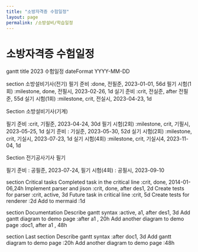 ```yaml
---
title: "소방자격증 수험일정"
layout: page
permalink: /소방설비/학습일정
---
```

  
# 소방자격증 수험일정  
  
<div class="mermaid"> 
gantt
  title 2023 수험일정  
  dateFormat  YYYY-MM-DD

  section 소방설비기사(전기)
  필기 준비       :done,             전필준, 2023-01-01, 56d
  필기 시험(1회)  :milestone, done,  전필시, 2023-02-26, 1d
  실기 준비       :crit,             전실준, after 전필준, 55d
  실기 시험(1회)  :milestone, crit,  전실시, 2023-04-23, 1d

  Section 소방설비기사(기계)
  
  필기 준비       :crit,             기필준, 2023-04-24, 30d
  필기 시험(2회)  :milestone, crit,  기필시, 2023-05-25, 1d
  실기 준비       :                  기실준, 2023-05-30, 52d
  실기 시험(2회)  :milestone, crit,  기실시, 2023-07-23, 1d
  실기 시험(4회)  :milestone, crit,  기실시4, 2023-11-04, 1d
  
  Section 전기공사기사 필기
  
  필기 준비       :     공필준, 2023-07-24, 
  필기 시험(4회)  :     공필시, 2023-09-10
  
  
  section Critical tasks
  Completed task in the critical line :crit, done, 2014-01-06,24h
  Implement parser and jison          :crit, done, after des1, 2d
  Create tests for parser             :crit, active, 3d
  Future task in critical line        :crit, 5d
  Create tests for renderer           :2d
  Add to mermaid                      :1d

  section Documentation
  Describe gantt syntax               :active, a1, after des1, 3d
  Add gantt diagram to demo page      :after a1  , 20h
  Add another diagram to demo page    :doc1, after a1  , 48h

  section Last section
  Describe gantt syntax               :after doc1, 3d
  Add gantt diagram to demo page      :20h
  Add another diagram to demo page    :48h
</div>
